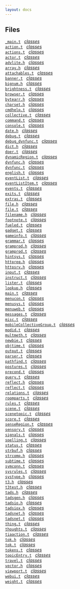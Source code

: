```yaml
---
layout: docs
---
```

## Files

<a href="file/_main.t.html#_main.t"
target="main"><code>_main.t</code></a>  
<a href="index/_main.t.html" target="classes"><em>classes</em></a>  
<a href="file/action.t.html#action.t"
target="main"><code>action.t</code></a>  
<a href="index/action.t.html" target="classes"><em>classes</em></a>  
<a href="file/actions.t.html#actions.t"
target="main"><code>actions.t</code></a>  
<a href="index/actions.t.html" target="classes"><em>classes</em></a>  
<a href="file/actor.t.html#actor.t"
target="main"><code>actor.t</code></a>  
<a href="index/actor.t.html" target="classes"><em>classes</em></a>  
<a href="file/advlite.h.html#advlite.h"
target="main"><code>advlite.h</code></a>  
<a href="index/advlite.h.html" target="classes"><em>classes</em></a>  
<a href="file/array.h.html#array.h"
target="main"><code>array.h</code></a>  
<a href="index/array.h.html" target="classes"><em>classes</em></a>  
<a href="file/attachables.t.html#attachables.t"
target="main"><code>attachables.t</code></a>  
<a href="index/attachables.t.html" target="classes"><em>classes</em></a>  
<a href="file/banner.t.html#banner.t"
target="main"><code>banner.t</code></a>  
<a href="index/banner.t.html" target="classes"><em>classes</em></a>  
<a href="file/bignum.h.html#bignum.h"
target="main"><code>bignum.h</code></a>  
<a href="index/bignum.h.html" target="classes"><em>classes</em></a>  
<a href="file/brightness.t.html#brightness.t"
target="main"><code>brightness.t</code></a>  
<a href="index/brightness.t.html" target="classes"><em>classes</em></a>  
<a href="file/browser.t.html#browser.t"
target="main"><code>browser.t</code></a>  
<a href="index/browser.t.html" target="classes"><em>classes</em></a>  
<a href="file/bytearr.h.html#bytearr.h"
target="main"><code>bytearr.h</code></a>  
<a href="index/bytearr.h.html" target="classes"><em>classes</em></a>  
<a href="file/charset.h.html#charset.h"
target="main"><code>charset.h</code></a>  
<a href="index/charset.h.html" target="classes"><em>classes</em></a>  
<a href="file/cmdhelp.t.html#cmdhelp.t"
target="main"><code>cmdhelp.t</code></a>  
<a href="index/cmdhelp.t.html" target="classes"><em>classes</em></a>  
<a href="file/collective.t.html#collective.t"
target="main"><code>collective.t</code></a>  
<a href="index/collective.t.html" target="classes"><em>classes</em></a>  
<a href="file/command.t.html#command.t"
target="main"><code>command.t</code></a>  
<a href="index/command.t.html" target="classes"><em>classes</em></a>  
<a href="file/console.t.html#console.t"
target="main"><code>console.t</code></a>  
<a href="index/console.t.html" target="classes"><em>classes</em></a>  
<a href="file/date.h.html#date.h" target="main"><code>date.h</code></a>
  <a href="index/date.h.html" target="classes"><em>classes</em></a>  
<a href="file/debug.t.html#debug.t"
target="main"><code>debug.t</code></a>  
<a href="index/debug.t.html" target="classes"><em>classes</em></a>  
<a href="file/debug_dynfunc.t.html#debug_dynfunc.t"
target="main"><code>debug_dynfunc.t</code></a>  
<a href="index/debug_dynfunc.t.html"
target="classes"><em>classes</em></a>  
<a href="file/dict.h.html#dict.h" target="main"><code>dict.h</code></a>
  <a href="index/dict.h.html" target="classes"><em>classes</em></a>  
<a href="file/doer.t.html#doer.t" target="main"><code>doer.t</code></a>
  <a href="index/doer.t.html" target="classes"><em>classes</em></a>  
<a href="file/dynamicRegion.t.html#dynamicRegion.t"
target="main"><code>dynamicRegion.t</code></a>  
<a href="index/dynamicRegion.t.html"
target="classes"><em>classes</em></a>  
<a href="file/dynfunc.h.html#dynfunc.h"
target="main"><code>dynfunc.h</code></a>  
<a href="index/dynfunc.h.html" target="classes"><em>classes</em></a>  
<a href="file/dynfunc.t.html#dynfunc.t"
target="main"><code>dynfunc.t</code></a>  
<a href="index/dynfunc.t.html" target="classes"><em>classes</em></a>  
<a href="file/english.t.html#english.t"
target="main"><code>english.t</code></a>  
<a href="index/english.t.html" target="classes"><em>classes</em></a>  
<a href="file/eventList.t.html#eventList.t"
target="main"><code>eventList.t</code></a>  
<a href="index/eventList.t.html" target="classes"><em>classes</em></a>  
<a href="file/eventListItem.t.html#eventListItem.t"
target="main"><code>eventListItem.t</code></a>  
<a href="index/eventListItem.t.html"
target="classes"><em>classes</em></a>  
<a href="file/events.t.html#events.t"
target="main"><code>events.t</code></a>  
<a href="index/events.t.html" target="classes"><em>classes</em></a>  
<a href="file/exits.t.html#exits.t"
target="main"><code>exits.t</code></a>  
<a href="index/exits.t.html" target="classes"><em>classes</em></a>  
<a href="file/extras.t.html#extras.t"
target="main"><code>extras.t</code></a>  
<a href="index/extras.t.html" target="classes"><em>classes</em></a>  
<a href="file/file.h.html#file.h" target="main"><code>file.h</code></a>
  <a href="index/file.h.html" target="classes"><em>classes</em></a>  
<a href="file/file.t.html#file.t" target="main"><code>file.t</code></a>
  <a href="index/file.t.html" target="classes"><em>classes</em></a>  
<a href="file/filename.h.html#filename.h"
target="main"><code>filename.h</code></a>  
<a href="index/filename.h.html" target="classes"><em>classes</em></a>  
<a href="file/footnote.t.html#footnote.t"
target="main"><code>footnote.t</code></a>  
<a href="index/footnote.t.html" target="classes"><em>classes</em></a>  
<a href="file/fueled.t.html#fueled.t"
target="main"><code>fueled.t</code></a>  
<a href="index/fueled.t.html" target="classes"><em>classes</em></a>  
<a href="file/gadget.t.html#gadget.t"
target="main"><code>gadget.t</code></a>  
<a href="index/gadget.t.html" target="classes"><em>classes</em></a>  
<a href="file/gameinfo.t.html#gameinfo.t"
target="main"><code>gameinfo.t</code></a>  
<a href="index/gameinfo.t.html" target="classes"><em>classes</em></a>  
<a href="file/grammar.t.html#grammar.t"
target="main"><code>grammar.t</code></a>  
<a href="index/grammar.t.html" target="classes"><em>classes</em></a>  
<a href="file/gramprod.h.html#gramprod.h"
target="main"><code>gramprod.h</code></a>  
<a href="index/gramprod.h.html" target="classes"><em>classes</em></a>  
<a href="file/gramprod.t.html#gramprod.t"
target="main"><code>gramprod.t</code></a>  
<a href="index/gramprod.t.html" target="classes"><em>classes</em></a>  
<a href="file/hintsys.t.html#hintsys.t"
target="main"><code>hintsys.t</code></a>  
<a href="index/hintsys.t.html" target="classes"><em>classes</em></a>  
<a href="file/httpreq.h.html#httpreq.h"
target="main"><code>httpreq.h</code></a>  
<a href="index/httpreq.h.html" target="classes"><em>classes</em></a>  
<a href="file/httpsrv.h.html#httpsrv.h"
target="main"><code>httpsrv.h</code></a>  
<a href="index/httpsrv.h.html" target="classes"><em>classes</em></a>  
<a href="file/input.t.html#input.t"
target="main"><code>input.t</code></a>  
<a href="index/input.t.html" target="classes"><em>classes</em></a>  
<a href="file/instruct.t.html#instruct.t"
target="main"><code>instruct.t</code></a>  
<a href="index/instruct.t.html" target="classes"><em>classes</em></a>  
<a href="file/lister.t.html#lister.t"
target="main"><code>lister.t</code></a>  
<a href="index/lister.t.html" target="classes"><em>classes</em></a>  
<a href="file/lookup.h.html#lookup.h"
target="main"><code>lookup.h</code></a>  
<a href="index/lookup.h.html" target="classes"><em>classes</em></a>  
<a href="file/main.t.html#main.t" target="main"><code>main.t</code></a>
  <a href="index/main.t.html" target="classes"><em>classes</em></a>  
<a href="file/menucon.t.html#menucon.t"
target="main"><code>menucon.t</code></a>  
<a href="index/menucon.t.html" target="classes"><em>classes</em></a>  
<a href="file/menusys.t.html#menusys.t"
target="main"><code>menusys.t</code></a>  
<a href="index/menusys.t.html" target="classes"><em>classes</em></a>  
<a href="file/menuweb.t.html#menuweb.t"
target="main"><code>menuweb.t</code></a>  
<a href="index/menuweb.t.html" target="classes"><em>classes</em></a>  
<a href="file/messages.t.html#messages.t"
target="main"><code>messages.t</code></a>  
<a href="index/messages.t.html" target="classes"><em>classes</em></a>  
<a href="file/misc.t.html#misc.t" target="main"><code>misc.t</code></a>
  <a href="index/misc.t.html" target="classes"><em>classes</em></a>  
<a href="file/mobileCollectiveGroup.t.html#mobileCollectiveGroup.t"
target="main"><code>mobileCollectiveGroup.t</code></a>  
<a href="index/mobileCollectiveGroup.t.html"
target="classes"><em>classes</em></a>  
<a href="file/modid.t.html#modid.t"
target="main"><code>modid.t</code></a>  
<a href="index/modid.t.html" target="classes"><em>classes</em></a>  
<a href="file/multmeth.t.html#multmeth.t"
target="main"><code>multmeth.t</code></a>  
<a href="index/multmeth.t.html" target="classes"><em>classes</em></a>  
<a href="file/newbie.t.html#newbie.t"
target="main"><code>newbie.t</code></a>  
<a href="index/newbie.t.html" target="classes"><em>classes</em></a>  
<a href="file/objtime.t.html#objtime.t"
target="main"><code>objtime.t</code></a>  
<a href="index/objtime.t.html" target="classes"><em>classes</em></a>  
<a href="file/output.t.html#output.t"
target="main"><code>output.t</code></a>  
<a href="index/output.t.html" target="classes"><em>classes</em></a>  
<a href="file/parser.t.html#parser.t"
target="main"><code>parser.t</code></a>  
<a href="index/parser.t.html" target="classes"><em>classes</em></a>  
<a href="file/pathfind.t.html#pathfind.t"
target="main"><code>pathfind.t</code></a>  
<a href="index/pathfind.t.html" target="classes"><em>classes</em></a>  
<a href="file/postures.t.html#postures.t"
target="main"><code>postures.t</code></a>  
<a href="index/postures.t.html" target="classes"><em>classes</em></a>  
<a href="file/precond.t.html#precond.t"
target="main"><code>precond.t</code></a>  
<a href="index/precond.t.html" target="classes"><em>classes</em></a>  
<a href="file/query.t.html#query.t"
target="main"><code>query.t</code></a>  
<a href="index/query.t.html" target="classes"><em>classes</em></a>  
<a href="file/reflect.h.html#reflect.h"
target="main"><code>reflect.h</code></a>  
<a href="index/reflect.h.html" target="classes"><em>classes</em></a>  
<a href="file/reflect.t.html#reflect.t"
target="main"><code>reflect.t</code></a>  
<a href="index/reflect.t.html" target="classes"><em>classes</em></a>  
<a href="file/relations.t.html#relations.t"
target="main"><code>relations.t</code></a>  
<a href="index/relations.t.html" target="classes"><em>classes</em></a>  
<a href="file/roomparts.t.html#roomparts.t"
target="main"><code>roomparts.t</code></a>  
<a href="index/roomparts.t.html" target="classes"><em>classes</em></a>  
<a href="file/rules.t.html#rules.t"
target="main"><code>rules.t</code></a>  
<a href="index/rules.t.html" target="classes"><em>classes</em></a>  
<a href="file/scene.t.html#scene.t"
target="main"><code>scene.t</code></a>  
<a href="index/scene.t.html" target="classes"><em>classes</em></a>  
<a href="file/scenetopic.t.html#scenetopic.t"
target="main"><code>scenetopic.t</code></a>  
<a href="index/scenetopic.t.html" target="classes"><em>classes</em></a>  
<a href="file/score.t.html#score.t"
target="main"><code>score.t</code></a>  
<a href="index/score.t.html" target="classes"><em>classes</em></a>  
<a href="file/senseRegion.t.html#senseRegion.t"
target="main"><code>senseRegion.t</code></a>  
<a href="index/senseRegion.t.html" target="classes"><em>classes</em></a>  
<a href="file/sensory.t.html#sensory.t"
target="main"><code>sensory.t</code></a>  
<a href="index/sensory.t.html" target="classes"><em>classes</em></a>  
<a href="file/signals.t.html#signals.t"
target="main"><code>signals.t</code></a>  
<a href="index/signals.t.html" target="classes"><em>classes</em></a>  
<a href="file/spelling.t.html#spelling.t"
target="main"><code>spelling.t</code></a>  
<a href="index/spelling.t.html" target="classes"><em>classes</em></a>  
<a href="file/status.t.html#status.t"
target="main"><code>status.t</code></a>  
<a href="index/status.t.html" target="classes"><em>classes</em></a>  
<a href="file/strbuf.h.html#strbuf.h"
target="main"><code>strbuf.h</code></a>  
<a href="index/strbuf.h.html" target="classes"><em>classes</em></a>  
<a href="file/strcomp.h.html#strcomp.h"
target="main"><code>strcomp.h</code></a>  
<a href="index/strcomp.h.html" target="classes"><em>classes</em></a>  
<a href="file/subtime.t.html#subtime.t"
target="main"><code>subtime.t</code></a>  
<a href="index/subtime.t.html" target="classes"><em>classes</em></a>  
<a href="file/symconn.t.html#symconn.t"
target="main"><code>symconn.t</code></a>  
<a href="index/symconn.t.html" target="classes"><em>classes</em></a>  
<a href="file/sysrules.t.html#sysrules.t"
target="main"><code>sysrules.t</code></a>  
<a href="index/sysrules.t.html" target="classes"><em>classes</em></a>  
<a href="file/systype.h.html#systype.h"
target="main"><code>systype.h</code></a>  
<a href="index/systype.h.html" target="classes"><em>classes</em></a>  
<a href="file/t3.h.html#t3.h" target="main"><code>t3.h</code></a>  
<a href="index/t3.h.html" target="classes"><em>classes</em></a>  
<a href="file/t3test.h.html#t3test.h"
target="main"><code>t3test.h</code></a>  
<a href="index/t3test.h.html" target="classes"><em>classes</em></a>  
<a href="file/tads.h.html#tads.h" target="main"><code>tads.h</code></a>
  <a href="index/tads.h.html" target="classes"><em>classes</em></a>  
<a href="file/tadsgen.h.html#tadsgen.h"
target="main"><code>tadsgen.h</code></a>  
<a href="index/tadsgen.h.html" target="classes"><em>classes</em></a>  
<a href="file/tadsio.h.html#tadsio.h"
target="main"><code>tadsio.h</code></a>  
<a href="index/tadsio.h.html" target="classes"><em>classes</em></a>  
<a href="file/tadsiox.h.html#tadsiox.h"
target="main"><code>tadsiox.h</code></a>  
<a href="index/tadsiox.h.html" target="classes"><em>classes</em></a>  
<a href="file/tadsnet.h.html#tadsnet.h"
target="main"><code>tadsnet.h</code></a>  
<a href="index/tadsnet.h.html" target="classes"><em>classes</em></a>  
<a href="file/tadsnet.t.html#tadsnet.t"
target="main"><code>tadsnet.t</code></a>  
<a href="index/tadsnet.t.html" target="classes"><em>classes</em></a>  
<a href="file/thing.t.html#thing.t"
target="main"><code>thing.t</code></a>  
<a href="index/thing.t.html" target="classes"><em>classes</em></a>  
<a href="file/thoughts.t.html#thoughts.t"
target="main"><code>thoughts.t</code></a>  
<a href="index/thoughts.t.html" target="classes"><em>classes</em></a>  
<a href="file/tiaaction.t.html#tiaaction.t"
target="main"><code>tiaaction.t</code></a>  
<a href="index/tiaaction.t.html" target="classes"><em>classes</em></a>  
<a href="file/tok.h.html#tok.h" target="main"><code>tok.h</code></a>  
<a href="index/tok.h.html" target="classes"><em>classes</em></a>  
<a href="file/tok.t.html#tok.t" target="main"><code>tok.t</code></a>  
<a href="index/tok.t.html" target="classes"><em>classes</em></a>  
<a href="file/tokens.t.html#tokens.t"
target="main"><code>tokens.t</code></a>  
<a href="index/tokens.t.html" target="classes"><em>classes</em></a>  
<a href="file/topicEntry.t.html#topicEntry.t"
target="main"><code>topicEntry.t</code></a>  
<a href="index/topicEntry.t.html" target="classes"><em>classes</em></a>  
<a href="file/travel.t.html#travel.t"
target="main"><code>travel.t</code></a>  
<a href="index/travel.t.html" target="classes"><em>classes</em></a>  
<a href="file/vector.h.html#vector.h"
target="main"><code>vector.h</code></a>  
<a href="index/vector.h.html" target="classes"><em>classes</em></a>  
<a href="file/viewport.t.html#viewport.t"
target="main"><code>viewport.t</code></a>  
<a href="index/viewport.t.html" target="classes"><em>classes</em></a>  
<a href="file/webui.t.html#webui.t"
target="main"><code>webui.t</code></a>  
<a href="index/webui.t.html" target="classes"><em>classes</em></a>  
<a href="file/weight.t.html#weight.t"
target="main"><code>weight.t</code></a>  
<a href="index/weight.t.html" target="classes"><em>classes</em></a>  
